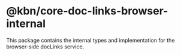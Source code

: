 # @kbn/core-doc-links-browser-internal

This package contains the internal types and implementation for the browser-side docLinks service.
